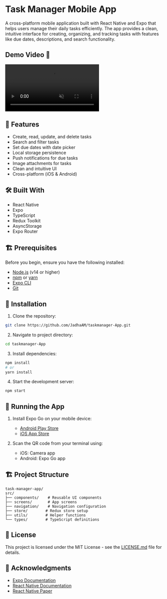 # Task Manager Mobile App

A cross-platform mobile application built with React Native and Expo that helps users manage their daily tasks efficiently. The app provides a clean, intuitive interface for creating, organizing, and tracking tasks with features like due dates, descriptions, and search functionality.

## Demo Video 🎥

<video autoplay loop muted playsinline>
  <source src="https://drive.google.com/uc?export=download&id=15WmRahpWA1MPFCscY_83J4XAcb4PiAu9" type="video/mp4">
</video>



## 🚀 Features

- Create, read, update, and delete tasks
- Search and filter tasks
- Set due dates with date picker
- Local storage persistence
- Push notifications for due tasks
- Image attachments for tasks
- Clean and intuitive UI
- Cross-platform (iOS & Android)

## 🛠️ Built With

- React Native
- Expo
- TypeScript
- Redux Toolkit
- AsyncStorage
- Expo Router


## 🏗️ Prerequisites

Before you begin, ensure you have the following installed:
- [Node.js](https://nodejs.org/) (v14 or higher)
- [npm](https://www.npmjs.com/) or [yarn](https://yarnpkg.com/)
- [Expo CLI](https://docs.expo.dev/workflow/expo-cli/)
- [Git](https://git-scm.com/)

## 🚀 Installation

1. Clone the repository:
```bash
git clone https://github.com/JadhaAM/taskmanager-App.git
```

2. Navigate to project directory:
```bash
cd taskmanager-App
```

3. Install dependencies:
```bash
npm install
# or
yarn install
```

4. Start the development server:
```bash
npm start
```

## 📱 Running the App

1. Install Expo Go on your mobile device:
   - [Android Play Store](https://play.google.com/store/apps/details?id=host.exp.exponent)
   - [iOS App Store](https://apps.apple.com/app/expo-go/id982107779)

2. Scan the QR code from your terminal using:
   - iOS: Camera app
   - Android: Expo Go app

## 🏗️ Project Structure

```
task-manager-app/
src/
├── components/    # Reusable UI components
├── screens/       # App screens
├── navigation/    # Navigation configuration
├── store/        # Redux store setup
├── utils/        # Helper functions
└── types/        # TypeScript definitions
```



## 📄 License

This project is licensed under the MIT License - see the [LICENSE.md](LICENSE.md) file for details.

## 🙏 Acknowledgments

- [Expo Documentation](https://docs.expo.dev/)
- [React Native Documentation](https://reactnative.dev/)
- [React Native Paper](https://callstack.github.io/react-native-paper/)
